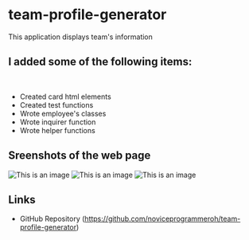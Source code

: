 # team-profile-generator
This application displays team's information


## I added some of the following items: <br />
<br />

- Created card html elements
- Created test functions
- Wrote employee's classes
- Wrote inquirer function
- Wrote helper functions


## Sreenshots of the web page ##

![This is an image](./images/mainscreenshot.jpg)
![This is an image](./images/secondscreeenshot.jpg)
![This is an image](./images/screenshotshowall.jpg)




## Links ##

- GitHub Repository
(https://github.com/noviceprogrammeroh/team-profile-generator)
